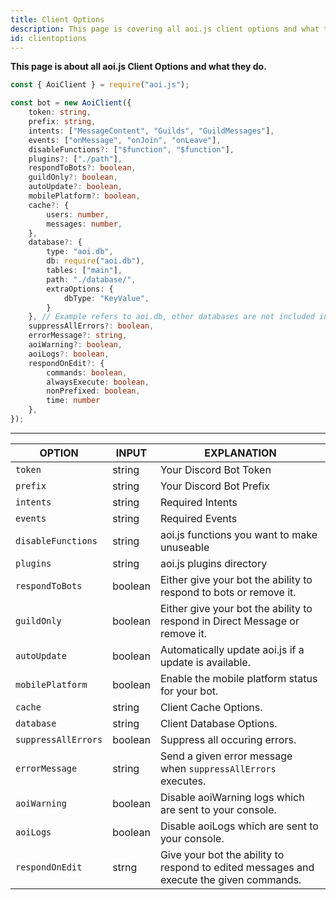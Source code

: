 ```yaml
---
title: Client Options
description: This page is covering all aoi.js client options and what they do.
id: clientoptions
---
```


**This page is about all aoi.js Client Options and what they do.**

```typescript
const { AoiClient } = require("aoi.js");

const bot = new AoiClient({
    token: string,
    prefix: string,
    intents: ["MessageContent", "Guilds", "GuildMessages"],
    events: ["onMessage", "onJoin", "onLeave"],
    disableFunctions?: ["$function", "$function"],
    plugins?: ["./path"],
    respondToBots?: boolean,
    guildOnly?: boolean,
    autoUpdate?: boolean,
    mobilePlatform?: boolean,
    cache?: {
        users: number,
        messages: number,
    },
    database?: {
        type: "aoi.db",
        db: require("aoi.db"),
        tables: ["main"],
        path: "./database/",
        extraOptions: {
            dbType: "KeyValue",
        }
    }, // Example refers to aoi.db, other databases are not included in this Example.
    suppressAllErrors?: boolean,
    errorMessage?: string,
    aoiWarning?: boolean,
    aoiLogs?: boolean,
    respondOnEdit?: {
        commands: boolean,
        alwaysExecute: boolean,
        nonPrefixed: boolean,
        time: number
    },
});
```

---

| OPTION              | INPUT   | EXPLANATION                                                                             |
|---------------------|---------|-----------------------------------------------------------------------------------------|
| `token`             | string  | Your Discord Bot Token                                                                  |
| `prefix`            | string  | Your Discord Bot Prefix                                                                 |
| `intents`           | string  | Required Intents                                                                        |
| `events`            | string  | Required Events                                                                         |
| `disableFunctions`  | string  | aoi.js functions you want to make unuseable                                             |
| `plugins`           | string  | aoi.js plugins directory                                                                |
| `respondToBots`     | boolean | Either give your bot the ability to respond to bots or remove it.                       |
| `guildOnly`         | boolean | Either give your bot the ability to respond in Direct Message or remove it.             |
| `autoUpdate`        | boolean | Automatically update aoi.js if a update is available.                                   |
| `mobilePlatform`    | boolean | Enable the mobile platform status for your bot.                                         |
| `cache`             | string  | Client Cache Options.                                                                   |
| `database`          | string  | Client Database Options.                                                                |
| `suppressAllErrors` | boolean | Suppress all occuring errors.                                                           |
| `errorMessage`      | string  | Send a given error message when `suppressAllErrors` executes.                           |
| `aoiWarning`        | boolean | Disable aoiWarning logs which are sent to your console.                                 |
| `aoiLogs`           | boolean | Disable aoiLogs which are sent to your console.                                         |
| `respondOnEdit`     | strng   | Give your bot the ability to respond to edited messages and execute the given commands. |